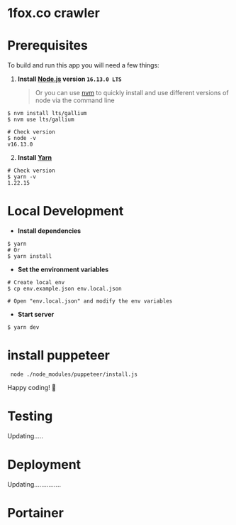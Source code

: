 # 1fox.co crawler

# Prerequisites

To build and run this app you will need a few things:

1. **Install [Node.js](https://nodejs.org/en/) version `16.13.0 LTS`**
   > Or you can use [nvm](https://github.com/nvm-sh/nvm) to quickly install and use different versions of node via the command line

```shell
$ nvm install lts/gallium
$ nvm use lts/gallium

# Check version
$ node -v
v16.13.0
```

2. **Install [Yarn](https://yarnpkg.com/)**

```shell
# Check version
$ yarn -v
1.22.15
```

# Local Development

- **Install dependencies**

```shell
$ yarn
# Or
$ yarn install
```

- **Set the environment variables** 

```shell
# Create local env
$ cp env.example.json env.local.json

# Open "env.local.json" and modify the env variables
```

- **Start server**

```shell
$ yarn dev 
```

# install puppeteer

```shell
 node ./node_modules/puppeteer/install.js
```

Happy coding! 🥂

# Testing

Updating.....

# Deployment

Updating...............

# Portainer
